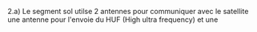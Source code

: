 2.a) Le segment sol utilse 2 antennes pour communiquer avec le satellite une antenne pour l'envoie du HUF (High ultra frequency) et une 
